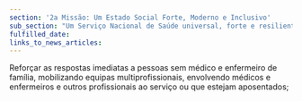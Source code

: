 ```yaml
---
section: '2a Missão: Um Estado Social Forte, Moderno e Inclusivo'
sub_section: "Um Serviço Nacional de Saúde universal, forte e resiliente"
fulfilled_date:
links_to_news_articles:
---
```


Reforçar as respostas imediatas a pessoas sem médico e enfermeiro de família, mobilizando equipas multiprofissionais, envolvendo médicos e enfermeiros e outros profissionais ao serviço ou que estejam aposentados;